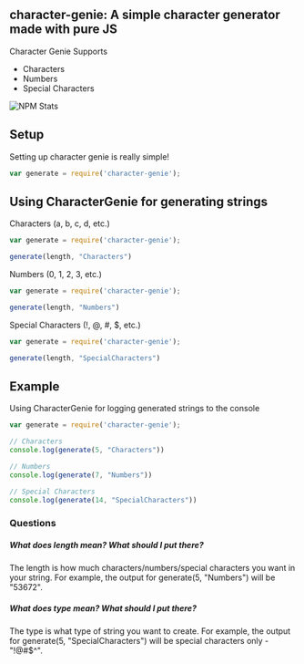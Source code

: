 ## character-genie: A simple character generator made with pure JS

 Character Genie Supports
 * Characters
 * Numbers
 * Special Characters

![NPM Stats](https://nodei.co/npm/character-genie.png)
## Setup
Setting up character genie is really simple!
```javascript
var generate = require('character-genie');
```

## Using CharacterGenie for generating strings
Characters (a, b, c, d, etc.)
```javascript
var generate = require('character-genie');

generate(length, "Characters")
```

Numbers (0, 1, 2, 3, etc.)
```javascript
var generate = require('character-genie');

generate(length, "Numbers")
```

Special Characters (!, @, #, $, etc.)
```javascript
var generate = require('character-genie');

generate(length, "SpecialCharacters")
```

## Example
Using CharacterGenie for logging generated strings to the console
```javascript
var generate = require('character-genie');

// Characters
console.log(generate(5, "Characters"))

// Numbers
console.log(generate(7, "Numbers"))

// Special Characters
console.log(generate(14, "SpecialCharacters"))
```


### Questions

<h5>What does length mean? What should I put there?</h5>
The length is how much characters/numbers/special characters you want in your string. For example, the output for generate(5, "Numbers") will be "53672".

<span></span>
<h5>What does type mean? What should I put there?</h5>
The type is what type of string you want to create. For example, the output for generate(5, "SpecialCharacters") will be special characters only - "!@#$^".